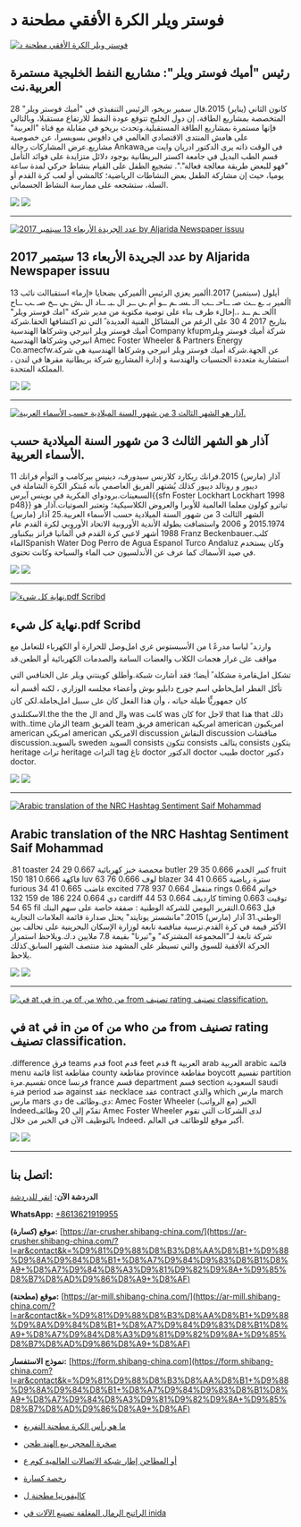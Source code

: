 # فوستر ويلر الكرة الأفقي مطحنة د

<a href="https://swt.shibang-china.com/?l=ar&img&k=%D9%81%D9%88%D8%B3%D8%AA%D8%B1+%D9%88%D9%8A%D9%84%D8%B1+%D8%A7%D9%84%D9%83%D8%B1%D8%A9+%D8%A7%D9%84%D8%A3%D9%81%D9%82%D9%8A+%D9%85%D8%B7%D8%AD%D9%86%D8%A9+%D8%AF" target="_blank">![فوستر ويلر الكرة الأفقي مطحنة د](http://static.shibang-china.com/all-800x300/851.jpg)</a>

## رئيس &quot;أميك فوستر ويلر&quot;: مشاريع النفط الخليجية مستمرة العربية.نت
28 كانون الثاني (يناير) 2015.قال سمير بريخو، الرئيس التنفيذي في &quot;أميك فوستر ويلر&quot; المتخصصة بمشاريع الطاقة، إن دول الخليج تتوقع عودة النفط للارتفاع مستقبلا، وبالتالي فإنها مستمرة بمشاريع الطاقة المستقبلية.وتحدث بريخو في مقابلة مع قناة &quot;العربية&quot; على هامش المنتدى الاقتصادي العالمي في دافوس بسويسرا، عن خصوصية مشاريع.عرض المشاركات رحالة Ankawaفى الوقت ذاته يرى الدكتور ادريان وايت من قسم الطب البديل في جامعة اكستر البريطانية بوجود دلائل متزايدة على فوائد التأمل &quot;فهو للبعض طريقة معالجة فعالة&quot;.&quot;. تشجيع الطفل على القيام بنشاط حركي لمدة ساعة يوميا، حيث إن مشاركة الطفل بعض النشاطات الرياضية؛ كالمشي أو لعب كرة القدم أو السلة، ستشجعه على ممارسة النشاط الجسماني.


<a href="https://whatsapp.shibangsoft.com/WhatsApp.php" target="_blank" title="WhatsApp">![](http://static.shibang-china.com/icon/whatsapp.png)</a> <a href="https://swt.shibang-china.com/?l=ar&icon&k=%D9%81%D9%88%D8%B3%D8%AA%D8%B1+%D9%88%D9%8A%D9%84%D8%B1+%D8%A7%D9%84%D9%83%D8%B1%D8%A9+%D8%A7%D9%84%D8%A3%D9%81%D9%82%D9%8A+%D9%85%D8%B7%D8%AD%D9%86%D8%A9+%D8%AF" target="_blank">![](http://static.shibang-china.com/icon/chat-ar.png)</a>

---

<a href="https://swt.shibang-china.com/?l=ar&img&k=%D9%81%D9%88%D8%B3%D8%AA%D8%B1+%D9%88%D9%8A%D9%84%D8%B1+%D8%A7%D9%84%D9%83%D8%B1%D8%A9+%D8%A7%D9%84%D8%A3%D9%81%D9%82%D9%8A+%D9%85%D8%B7%D8%AD%D9%86%D8%A9+%D8%AF" target="_blank">![عدد الجريدة الأربعاء 13 سبتمبر 2017 by Aljarida Newspaper issuu](http://static.shibang-china.com/all-800x300/1488.jpg)</a>

## عدد الجريدة الأربعاء 13 سبتمبر 2017 by Aljarida Newspaper issuu
13 أيلول (سبتمبر) 2017.األمير يعزي الرئيس األميركي بضحايا «إرما» استقباالت نائب األمير بـ ـع ــث صـ ــاحـ ــب الـ ـسـ ـم ــو أم ـي ــر ال ـبـ ــاد ال ـش ـي ــخ صـ ـب ــاح األحـ ـم ــد ،.إخالء طرف بناء على توصية مكتوبة من مدير شركة &quot;امك فوستر ويلر&quot; بتاريخ 2017 4 30 على الرغم من المشاكل الفنية العديدة ً التي تم اكتشافها الحقا.شركة أميك فوستر ويلر انيرجي وشركاها الهندسية Company kfupmشركة أميك فوستر ويلر انيرجي وشركاها الهندسية Amec Foster Wheeler &amp; Partners Energy Co.amecfw.عن الجهة.شركة أميك فوستر ويلر انيرجي وشركاها الهندسية هي شركة استشارية متعددة الجنسيات والهندسة و إدارة المشاريع شركة بريطانية مقرها في لندن ، المملكة المتحدة.


<a href="https://whatsapp.shibangsoft.com/WhatsApp.php" target="_blank" title="WhatsApp">![](http://static.shibang-china.com/icon/whatsapp.png)</a> <a href="https://swt.shibang-china.com/?l=ar&icon&k=%D9%81%D9%88%D8%B3%D8%AA%D8%B1+%D9%88%D9%8A%D9%84%D8%B1+%D8%A7%D9%84%D9%83%D8%B1%D8%A9+%D8%A7%D9%84%D8%A3%D9%81%D9%82%D9%8A+%D9%85%D8%B7%D8%AD%D9%86%D8%A9+%D8%AF" target="_blank">![](http://static.shibang-china.com/icon/chat-ar.png)</a>

---

<a href="https://swt.shibang-china.com/?l=ar&img&k=%D9%81%D9%88%D8%B3%D8%AA%D8%B1+%D9%88%D9%8A%D9%84%D8%B1+%D8%A7%D9%84%D9%83%D8%B1%D8%A9+%D8%A7%D9%84%D8%A3%D9%81%D9%82%D9%8A+%D9%85%D8%B7%D8%AD%D9%86%D8%A9+%D8%AF" target="_blank">![آذار هو الشهر الثالث 3 من شهور السنة الميلادية حسب الأسماء العربية.](http://static.shibang-china.com/all-800x300/999.jpg)</a>

## آذار هو الشهر الثالث 3 من شهور السنة الميلادية حسب الأسماء العربية.
11 آذار (مارس) 2015.فرانك ريكارد كلارنس سيدورف، دينيس بيركامب و التوأم فرانك ديبور و رونالد ديبور كذلك يُشتهر الفريق العاصمي بأنه مُبتكر الكرة الشاملة في السبعينات.برودواي الفكرية في بوينس آيرس{{sfn Foster Lockhart Lockhart 1998 p48}} تياترو كولون معلما العالمية للأوبرا والعروض الكلاسيكية؛ وتعتبر الصوتيات.آذار هو الشهر الثالث 3 من شهور السنة الميلادية حسب الأسماء العربية.25 آذار (مارس) 2015.1974 و 2006 واستضافت بطولة الأندية الأوروبية الاتحاد الأوروبي لكرة القدم عام 1988 أشهر لاعبي كرة القدم في ألمانيا فرانز بيكنباور Franz Beckenbauer.كلب الماءSpanish Water Dog Perro de Agua Espanol Turco Andaluz وكان يستخدم في صيد الأسماك كما عرف عن الأندلسيون حب الماء والسباحة وكانت تحتوى.


<a href="https://whatsapp.shibangsoft.com/WhatsApp.php" target="_blank" title="WhatsApp">![](http://static.shibang-china.com/icon/whatsapp.png)</a> <a href="https://swt.shibang-china.com/?l=ar&icon&k=%D9%81%D9%88%D8%B3%D8%AA%D8%B1+%D9%88%D9%8A%D9%84%D8%B1+%D8%A7%D9%84%D9%83%D8%B1%D8%A9+%D8%A7%D9%84%D8%A3%D9%81%D9%82%D9%8A+%D9%85%D8%B7%D8%AD%D9%86%D8%A9+%D8%AF" target="_blank">![](http://static.shibang-china.com/icon/chat-ar.png)</a>

---

<a href="https://swt.shibang-china.com/?l=ar&img&k=%D9%81%D9%88%D8%B3%D8%AA%D8%B1+%D9%88%D9%8A%D9%84%D8%B1+%D8%A7%D9%84%D9%83%D8%B1%D8%A9+%D8%A7%D9%84%D8%A3%D9%81%D9%82%D9%8A+%D9%85%D8%B7%D8%AD%D9%86%D8%A9+%D8%AF" target="_blank">![نهاية كل شيء.pdf Scribd](http://static.shibang-china.com/all-800x300/1172.jpg)</a>

## نهاية كل شيء.pdf Scribd
وارﺗ ِﺪ ً ﻟﺒﺎﺳﺎ ﻣﺪرﻋً ﺎ ﻣﻦ اﻷﺳﺒﺴﺘﻮس ﻏري املﻮﺻﻞ ﻟﻠﺤﺮارة أو اﻟﻜﻬﺮﺑﺎء ﻟﻠﺘﻌﺎﻣﻞ ﻣﻊ ﻣﻮاﻗﻒ ﻋﲆ ﻏﺮار ﻫﺠﻤﺎت اﻟﻜﻼب واﻟﻌﻀﺎت اﻟﺴﺎﻣﺔ واﻟﺼﺪﻣﺎت اﻟﻜﻬﺮﺑﺎﺋﻴﺔ أو اﻟﻄﻌﻦ.ﻗﺪ ﺗﺸﻜﻞ املﻘﺎﻣﺮة ﻣﺸﻜﻠﺔ ً أﻳﻀﺎ؛ ﻓﻘﺪ أﺷﺎرت ﺷﺒﻜﺔ.وأﻃﻠﻖ ﻛﻮﻳﻨﺘني وﻳﻠﺮ ﻋﲆ اﻟﺨﻨﺎﻓﺲ اﻟﺘﻲ ﺗﺄﻛﻞ اﻟﻔﻄﺮ املﺨﺎﻃﻲ اﺳﻢ ﺟﻮرج داﺑﻠﻴﻮ ﺑﻮش وأﻋﻀﺎء ﻣﺠﻠﺴﻪ اﻟﻮزاري ، ﻟﻜﻨﻪ أﻗﺴﻢ أﻧﻪ ﻛﺎن ﺟﻤﻬﻮرﻳٍّﺎ ﻃﻴﻠﺔ ﺣﻴﺎﺗﻪ ، وأن ﻫﺬا اﻟﻔﻌﻞ ﻛﺎن ﻋﲆ ﺳﺒﻴﻞ املﺠﺎﻣﻠﺔ.ﻟﻜﻦ ﻛﺎن اﻻﺳﻜﺘﻠﻨﺪي.the the the ال and وال was كانت was كان for لاجل that هذا that ذلك with..time الزمان team الفريق team فريق american امريكية american امريكيون american امريكي american الامريكي discussion النقاش discussion مناقشات discussion.بالسويد sweden السويد consists تتكون consists يتالف consists يتكون heritage تراث heritage التراث tag تاغ doctor الدكتور doctor طبيب doctor دكتور doctor.


<a href="https://whatsapp.shibangsoft.com/WhatsApp.php" target="_blank" title="WhatsApp">![](http://static.shibang-china.com/icon/whatsapp.png)</a> <a href="https://swt.shibang-china.com/?l=ar&icon&k=%D9%81%D9%88%D8%B3%D8%AA%D8%B1+%D9%88%D9%8A%D9%84%D8%B1+%D8%A7%D9%84%D9%83%D8%B1%D8%A9+%D8%A7%D9%84%D8%A3%D9%81%D9%82%D9%8A+%D9%85%D8%B7%D8%AD%D9%86%D8%A9+%D8%AF" target="_blank">![](http://static.shibang-china.com/icon/chat-ar.png)</a>

---

<a href="https://swt.shibang-china.com/?l=ar&img&k=%D9%81%D9%88%D8%B3%D8%AA%D8%B1+%D9%88%D9%8A%D9%84%D8%B1+%D8%A7%D9%84%D9%83%D8%B1%D8%A9+%D8%A7%D9%84%D8%A3%D9%81%D9%82%D9%8A+%D9%85%D8%B7%D8%AD%D9%86%D8%A9+%D8%AF" target="_blank">![Arabic translation of the NRC Hashtag Sentiment Saif Mohammad](http://static.shibang-china.com/all-800x300/539.jpg)</a>

## Arabic translation of the NRC Hashtag Sentiment Saif Mohammad
.81 toaster محمصة خبز كهربائية 0.667 29 24 butler كبير الخدم 0.666 35 29 fruit فاكهة 0.666 181 150 luv لوف 0.666 76 63 blazer سترة رياضية 0.665 41 34 furious غاضب 0.665 41 34 excited منفعل 0.664 937 778 rings خواتم 0.664 159 132 de دي 0.664 224 186 cardiff كارديف 0.664 53 44 timing توقيت 0.663 65 54 fil فيل 0.663.التقرير اليومي للشركة الوطنية : صفقة خاصة على سهم البنك الوطني.31 آذار (مارس) 2015.&quot;مانشستر يونايتد&quot; يحتل صدارة قائمة العلامات التجارية الأكثر قيمة في كرة القدم.ترسية مناقصة تابعة لوزارة الإسكان البحرينية على تحالف بين شركة تابعة لـ&quot;المجموعة المشتركة&quot; و&quot;تيرنا&quot; بقيمة 7.8 ملايين د.ك.ويلاحظ استمرار الحركة الأفقية للسوق والتي تسيطر على المشهد منذ منتصف الشهر السابق.كذلك يلاحظ.


<a href="https://whatsapp.shibangsoft.com/WhatsApp.php" target="_blank" title="WhatsApp">![](http://static.shibang-china.com/icon/whatsapp.png)</a> <a href="https://swt.shibang-china.com/?l=ar&icon&k=%D9%81%D9%88%D8%B3%D8%AA%D8%B1+%D9%88%D9%8A%D9%84%D8%B1+%D8%A7%D9%84%D9%83%D8%B1%D8%A9+%D8%A7%D9%84%D8%A3%D9%81%D9%82%D9%8A+%D9%85%D8%B7%D8%AD%D9%86%D8%A9+%D8%AF" target="_blank">![](http://static.shibang-china.com/icon/chat-ar.png)</a>

---

<a href="https://swt.shibang-china.com/?l=ar&img&k=%D9%81%D9%88%D8%B3%D8%AA%D8%B1+%D9%88%D9%8A%D9%84%D8%B1+%D8%A7%D9%84%D9%83%D8%B1%D8%A9+%D8%A7%D9%84%D8%A3%D9%81%D9%82%D9%8A+%D9%85%D8%B7%D8%AD%D9%86%D8%A9+%D8%AF" target="_blank">![في at في in من of من who من from تصنيف rating تصنيف classification.](http://static.shibang-china.com/all-800x300/1269.jpg)</a>

## في at في in من of من who من from تصنيف rating تصنيف classification.
.difference فرق teams قدم foot قدم feet قدم ft العربية arab العربية arabic قائمة menu قائمة list مقاطعة county مقاطعة province مقاطعة boycott تقسيم partition تقسيم.مرة once فرنسا france قسم department قسم section السعودية saudi فترة period ضد against عقد necklace عقد contract والذي which مارس march مارس mars دي de دي.وظائف: Amec Foster Wheeler الخبر (مع الرواتب) Indeedتقدّم إلى 20 وظائف Amec Foster Wheeler لدى الشركات التي تقوم بالتوظيف الآن في الخبر من خلال Indeed، أكبر موقع للوظائف في العالم.


<a href="https://whatsapp.shibangsoft.com/WhatsApp.php" target="_blank" title="WhatsApp">![](http://static.shibang-china.com/icon/whatsapp.png)</a> <a href="https://swt.shibang-china.com/?l=ar&icon&k=%D9%81%D9%88%D8%B3%D8%AA%D8%B1+%D9%88%D9%8A%D9%84%D8%B1+%D8%A7%D9%84%D9%83%D8%B1%D8%A9+%D8%A7%D9%84%D8%A3%D9%81%D9%82%D9%8A+%D9%85%D8%B7%D8%AD%D9%86%D8%A9+%D8%AF" target="_blank">![](http://static.shibang-china.com/icon/chat-ar.png)</a>

---
## اتصل بنا:

**الدردشة الآن:** [انقر للدردشة](https://swt.shibang-china.com?l=ar&contact&k=%D9%81%D9%88%D8%B3%D8%AA%D8%B1+%D9%88%D9%8A%D9%84%D8%B1+%D8%A7%D9%84%D9%83%D8%B1%D8%A9+%D8%A7%D9%84%D8%A3%D9%81%D9%82%D9%8A+%D9%85%D8%B7%D8%AD%D9%86%D8%A9+%D8%AF)

**WhatsApp:**  [+8613621919955](https://whatsapp.shibangsoft.com/WhatsApp.php)

**موقع (كسارة):** [https://ar-crusher.shibang-china.com/](https://ar-crusher.shibang-china.com/?l=ar&contact&k=%D9%81%D9%88%D8%B3%D8%AA%D8%B1+%D9%88%D9%8A%D9%84%D8%B1+%D8%A7%D9%84%D9%83%D8%B1%D8%A9+%D8%A7%D9%84%D8%A3%D9%81%D9%82%D9%8A+%D9%85%D8%B7%D8%AD%D9%86%D8%A9+%D8%AF)

**موقع (مطحنة):** [https://ar-mill.shibang-china.com/](https://ar-mill.shibang-china.com/?l=ar&contact&k=%D9%81%D9%88%D8%B3%D8%AA%D8%B1+%D9%88%D9%8A%D9%84%D8%B1+%D8%A7%D9%84%D9%83%D8%B1%D8%A9+%D8%A7%D9%84%D8%A3%D9%81%D9%82%D9%8A+%D9%85%D8%B7%D8%AD%D9%86%D8%A9+%D8%AF)

**نموذج الاستفسار:** [https://form.shibang-china.com](https://form.shibang-china.com?l=ar&contact&k=%D9%81%D9%88%D8%B3%D8%AA%D8%B1+%D9%88%D9%8A%D9%84%D8%B1+%D8%A7%D9%84%D9%83%D8%B1%D8%A9+%D8%A7%D9%84%D8%A3%D9%81%D9%82%D9%8A+%D9%85%D8%B7%D8%AD%D9%86%D8%A9+%D8%AF)

* [ما هو رأس الكرة مطحنة التفريغ](../24/%D9%85%D8%A7%20%D9%87%D9%88%20%D8%B1%D8%A3%D8%B3%20%D8%A7%D9%84%D9%83%D8%B1%D8%A9%20%D9%85%D8%B7%D8%AD%D9%86%D8%A9%20%D8%A7%D9%84%D8%AA%D9%81%D8%B1%D9%8A%D8%BA.md)

* [صخرة المحجر بيع الهند طحن](../24/%D8%B5%D8%AE%D8%B1%D8%A9%20%D8%A7%D9%84%D9%85%D8%AD%D8%AC%D8%B1%20%D8%A8%D9%8A%D8%B9%20%D8%A7%D9%84%D9%87%D9%86%D8%AF%20%D8%B7%D8%AD%D9%86.md)

* [أو المطاحن إطار شبكة الاتصالات العالمية كوم ع](../22/%D8%A3%D9%88%20%D8%A7%D9%84%D9%85%D8%B7%D8%A7%D8%AD%D9%86%20%D8%A5%D8%B7%D8%A7%D8%B1%20%D8%B4%D8%A8%D9%83%D8%A9%20%D8%A7%D9%84%D8%A7%D8%AA%D8%B5%D8%A7%D9%84%D8%A7%D8%AA%20%D8%A7%D9%84%D8%B9%D8%A7%D9%84%D9%85%D9%8A%D8%A9%20%D9%83%D9%88%D9%85%20%D8%B9.md)

* [رخصة كسارة](../21/%D8%B1%D8%AE%D8%B5%D8%A9%20%D9%83%D8%B3%D8%A7%D8%B1%D8%A9.md)

* [كاليفورنيا مطحنة ل](../22/%D9%83%D8%A7%D9%84%D9%8A%D9%81%D9%88%D8%B1%D9%86%D9%8A%D8%A7%20%D9%85%D8%B7%D8%AD%D9%86%D8%A9%20%D9%84.md)

* [الراتنج الرمال المغلفة تصنيع الآلات في inida](../23/%D8%A7%D9%84%D8%B1%D8%A7%D8%AA%D9%86%D8%AC%20%D8%A7%D9%84%D8%B1%D9%85%D8%A7%D9%84%20%D8%A7%D9%84%D9%85%D8%BA%D9%84%D9%81%D8%A9%20%D8%AA%D8%B5%D9%86%D9%8A%D8%B9%20%D8%A7%D9%84%D8%A2%D9%84%D8%A7%D8%AA%20%D9%81%D9%8A%20inida.md)
